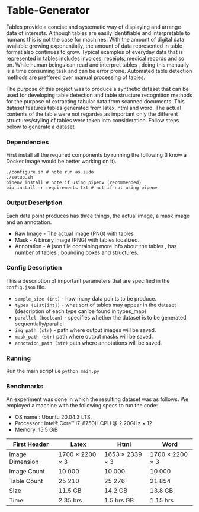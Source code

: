 # Table-Generator
Tables provide a concise and systematic way of displaying and arrange data of interests. Although tables are
easily identifiable and interpretable to humans this is not the case for machines. With the amount of digital
data available growing exponentially, the amount of data represented in table format also continues to grow.
Typical examples of everyday data that is represented in tables includes invoices, receipts, medical records
and so on. While human beings can read and interpret tables , doing this manually is a time consuming task
and can be error prone. Automated table detection methods are preffered over manual processing of tables.

The purpose of this project was to produce a synthetic dataset that can be used for developing table detection
and table structure recognition methods for the purpose of extracting tabular data from scanned documents. This dataset features tables 
generated from latex, html and word. The actual contents of the table were not regardes as important only the different structures/styling of tables
were taken into consideration. Follow steps below to generate a dataset 


### Dependencies 

First install all the required components by running the following (I know a Docker Image would be better working on it).

```
./configure.sh # note run as sudo
./setup.sh 
pipenv install # note if using pipenv (recommended)
pip install -r requirements.txt # not if not using pipenv
```
### Output Description
Each data point produces has three things, the actual image,  a mask image and an annotation.
* Raw Image - The actual image (PNG) with tables
* Mask - A binary image (PNG) with tables localized.
* Annotation - A json  file containing more info about the tables , has number of tables , bounding boxes and structures.

### Config Description
This a description of important parameters that are specified in the ```config.json``` file.
* ```sample_size (int)``` - how many data points to be produce.
* ```types (List[int])``` - what sort of tables may appear in the dataset (description of each type can be found in types_map)
* ```parallel (boolean)``` - specifies whether the dataset is to be generated sequentially/parallel
* ```img_path (str)``` - path where output images will be saved.
* ```mask_path (str)``` path where output masks will be saved.
* ``` annotaion_path (str) ``` path where annotations will be saved.

### Running
Run the main script i.e
``` python main.py ```

### Benchmarks
An experiment was done in which the resulting dataset was as follows. We employed a machine with the
following specs to run the code:
* OS name : Ubuntu 20.04.3 LTS.
* Processor : Intel® Core™ i7-8750H CPU @ 2.20GHz × 12
* Memory: 15.5 GiB

| First Header  | Latex | Html | Word |
| ------------- | ------------- | -------| --- |
| Image Dimension  | 1700 × 2200 × 3   | 1653 × 2339 × 3 | 1700 × 2200 × 3 |
| Image Count  | 10 000  | 10 000 | 10 000 |
| Table Count  | 25 210  | 25 276 | 21 854 |
| Size  | 11.5 GB   | 14.2 GB | 13.8 GB |
| Time  | 2.35 hrs   | 1.5 hrs GB | 1.15 hrs |
